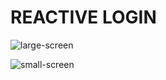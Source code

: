 # REACTIVE LOGIN


![large-screen](https://user-images.githubusercontent.com/32627919/181310056-c96f6e39-fec5-426d-8303-f773214a1bea.png)

![small-screen](https://user-images.githubusercontent.com/32627919/181310061-a0727635-abef-4516-907d-98553043a63c.png)